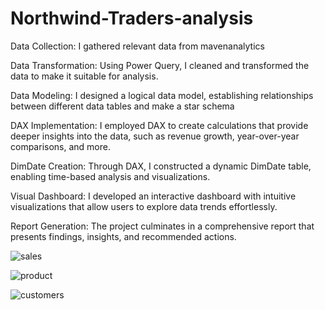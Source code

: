 # Northwind-Traders-analysis
Data Collection: I gathered relevant data from mavenanalytics

Data Transformation: Using Power Query, I cleaned and transformed the data to make it suitable for analysis.

Data Modeling: I designed a logical data model, establishing relationships between different data tables and make a star schema

DAX Implementation: I employed DAX to create calculations that provide deeper insights into the data, such as revenue growth, year-over-year comparisons, and more.

DimDate Creation: Through DAX, I constructed a dynamic DimDate table, enabling time-based analysis and visualizations.

Visual Dashboard: I developed an interactive dashboard with intuitive visualizations that allow users to explore data trends effortlessly.

Report Generation: The project culminates in a comprehensive report that presents findings, insights, and recommended actions.

![sales](https://github.com/MAHMOUDMAMDOH8/Northwind-Traders-analysis/assets/111503676/85d9e710-46f1-4e69-86ee-26fe3e8868f2)

![product](https://github.com/MAHMOUDMAMDOH8/Northwind-Traders-analysis/assets/111503676/311b11a4-45d5-4a09-ac96-d8a2f67049a8)

![customers](https://github.com/MAHMOUDMAMDOH8/Northwind-Traders-analysis/assets/111503676/2619b2b1-da49-48ae-a8bd-3e5ef584d02d)
